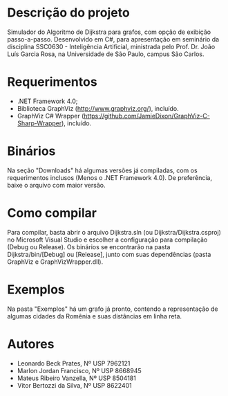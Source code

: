 # Descrição do projeto
Simulador do Algoritmo de Dijkstra para grafos, com opção de exibição passo-a-passo.
Desenvolvido em C#, para apresentação em seminário da disciplina SSC0630 - Inteligência Artificial, ministrada pelo Prof. Dr. João Luís Garcia Rosa, na Universidade de São Paulo, campus São Carlos.

# Requerimentos
- .NET Framework 4.0;
- Biblioteca GraphViz (http://www.graphviz.org/), incluído.
- GraphViz C# Wrapper (https://github.com/JamieDixon/GraphViz-C-Sharp-Wrapper), incluído.

# Binários
Na seção "Downloads" há algumas versões já compiladas, com os requerimentos inclusos (Menos o .NET Framework 4.0). De preferência, baixe o arquivo com maior versão.

# Como compilar
Para compilar, basta abrir o arquivo Dijkstra.sln (ou Dijkstra/Dijkstra.csproj) no Microsoft Visual Studio e escolher a configuração para compilação (Debug ou Release). Os binários se encontrarão na pasta Dijkstra/bin/[Debug] ou [Release], junto com suas dependências (pasta GraphViz e GraphVizWrapper.dll).

# Exemplos
Na pasta "Exemplos" há um grafo já pronto, contendo a representação de algumas cidades da Romênia e suas distâncias em linha reta.

# Autores
- Leonardo Beck Prates, Nº USP 7962121
- Marlon Jordan Francisco, Nº USP 8668945
- Mateus Ribeiro Vanzella, Nº USP 8504181
- Vitor Bertozzi da Silva, Nº USP 8622401